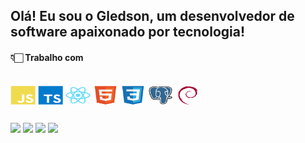 ## Olá! Eu sou o Gledson, um desenvolvedor de software apaixonado por tecnologia!

#### 👇🏻 Trabalho com
<div style="display: inline_block"><br>
  <img align="center" alt="javascript" height="30" width="40" src="https://raw.githubusercontent.com/devicons/devicon/master/icons/javascript/javascript-plain.svg" />
  <img align="center" alt="typescript" height="30" width="40" src="https://raw.githubusercontent.com/devicons/devicon/master/icons/typescript/typescript-plain.svg" />
  <img align="center" alt="ReactJS" height="30" width="40" src="https://raw.githubusercontent.com/devicons/devicon/master/icons/react/react-original.svg" />
  <img align="center" alt="HTML" height="30" width="40" src="https://raw.githubusercontent.com/devicons/devicon/master/icons/html5/html5-original.svg" />
  <img align="center" alt="CSS" height="30" width="40" src="https://raw.githubusercontent.com/devicons/devicon/master/icons/css3/css3-original.svg" />
  <img align="center" alt="postgresql" height="30" width="40" src="https://raw.githubusercontent.com/devicons/devicon/master/icons/postgresql/postgresql-original.svg" />
  <img align="center" alt="debian" height="30" width="40" src="https://github.com/devicons/devicon/blob/master/icons/debian/debian-original.svg" />
</div>
 
##
<div> 
 <a href="https://www.linkedin.com/in/rafaella-ballerini-45875016a" target="_blank"><img src="https://img.shields.io/badge/-LinkedIn-%230077B5?style=for-the-badge&logo=linkedin&logoColor=white" /></a> 
 <a href="https://www.youtube.com/channel/UCxFTEUF-_c5sZfbSjoD2Keg" target="_blank"><img src="https://img.shields.io/badge/YouTube-FF0000?style=for-the-badge&logo=youtube&logoColor=white" /></a>
 <a href="https://discord.gg/wagxzStdcR" target="_blank"><img src="https://img.shields.io/badge/Discord-7289DA?style=for-the-badge&logo=discord&logoColor=white" /></a> 
 <a href="" target="_blank"><img src="https://img.shields.io/badge/Twitter-1DA1F2?style=for-the-badge&logo=twitter&logoColor=white" /></a>
</div>
